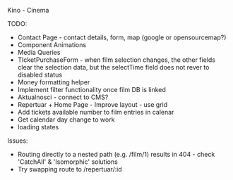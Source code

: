 Kino - Cinema

TODO:

- Contact Page - contact details, form, map (google or opensourcemap?)
- Component Animations
- Media Queries
- TIcketPurchaseForm - when film selection changes, the other fields clear the selection data, but the selectTime field does not rever to disabled status
- Money formatting helper
- Implement filter functionality once film DB is linked
- Aktualnosci - connect to CMS?
- Repertuar + Home Page - Improve layout - use grid
- Add tickets available number to film entries in calenar
- Get calendar day change to work
- loading states

Issues:

- Routing directly to a nested path (e.g. /film/1) results in 404 - check 'CatchAll' & 'Isomorphic' solutions
- Try swapping route to /repertuar/:id
